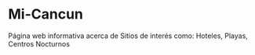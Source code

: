# Mi-Cancun
Página web informativa acerca de Sitios de interés como:
Hoteles, Playas, Centros Nocturnos
